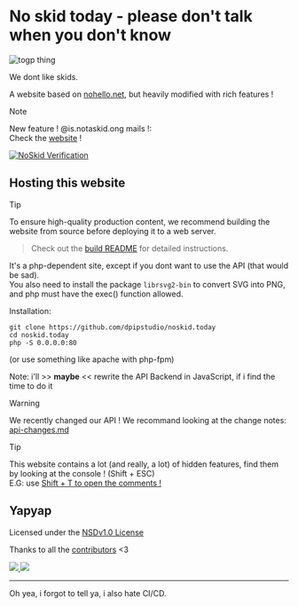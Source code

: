 # No skid today - please don't talk when you don't know

![togp thing](https://togp.xyz?owner=dpipstudio&repo=noskid.today&theme=json-dark-all&cache=false)

We dont like skids.

A website based on [nohello.net](https://nohello.net), but heavily modified with rich features !

> [!NOTE]
> New feature ! @is.notaskid.ong mails !:  
> Check the [website](https://im.notaskid.ong) ! 
>  
> [![NoSkid Verification](https://noskid.today/badge/100x30/?repo=douxxtech/)](https://noskid.today)


## Hosting this website
> [!TIP]
> To ensure high-quality production content, we recommend building the website from source before deploying it to a web server.
> > Check out the [build README](build/readme.md) for detailed instructions.

It's a php-dependent site, except if you dont want to use the API (that would be sad).  
You also need to install the package `librsvg2-bin` to convert SVG into PNG, and php must have the exec() function allowed.

Installation: 
```shell
git clone https://github.com/dpipstudio/noskid.today
cd noskid.today
php -S 0.0.0.0:80
```
(or use something like apache with php-fpm)
  
Note: i'll >> **maybe** << rewrite the API Backend in JavaScript, if i find the time to do it

> [!WARNING]
> We recently changed our API ! We recommand looking at the change notes:
> [api-changes.md](misc/check.noskid.today/api-changes.md)

> [!TIP]
> This website contains a lot (and really, a lot) of hidden features, find them by looking at the console ! (Shift + ESC)  
> E.G: use [Shift + T to open the comments !](https://noskid.today/#spawnCommentSystem)

## Yapyap
Licensed under the [NSDv1.0 License](LICENSE)

Thanks to all the [contributors](https://github.com/dpipstudio/noskid.today/graphs/contributors) <3

<a align="center" href="https://github.com/douxxtech" target="_blank">
<img src="https://madeby.douxx.tech"></img>
</a>

<a align="center" href="https://github.com/dpipstudio" target="_blank">
<img src="https://madeby.dpip.lol"></img>
</a>

---
Oh yea, i forgot to tell ya, i also hate CI/CD.
